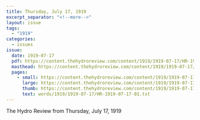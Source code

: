 ```yaml
---
title: Thursday, July 17, 1919
excerpt_separator: "<!--more-->"
layout: issue
tags:
  - "1919"
categories:
  - issues
issue:
  date: 1919-07-17
  pdf: https://content.thehydroreview.com/content/1919/1919-07-17/HR-1919-07-17.pdf
  masthead: https://content.thehydroreview.com/content/1919/1919-07-17/masthead/HR-1919-07-17.jpg
  pages:
    - small: https://content.thehydroreview.com/content/1919/1919-07-17/small/HR-1919-07-17-01.jpg
      large: https://content.thehydroreview.com/content/1919/1919-07-17/large/HR-1919-07-17-01.jpg
      thumb: https://content.thehydroreview.com/content/1919/1919-07-17/thumbnails/HR-1919-07-17-01.jpg
      text: words/1919/1919-07-17/HR-1919-07-17-01.txt
---
```


The Hydro Review from Thursday, July 17, 1919

<!--more-->

